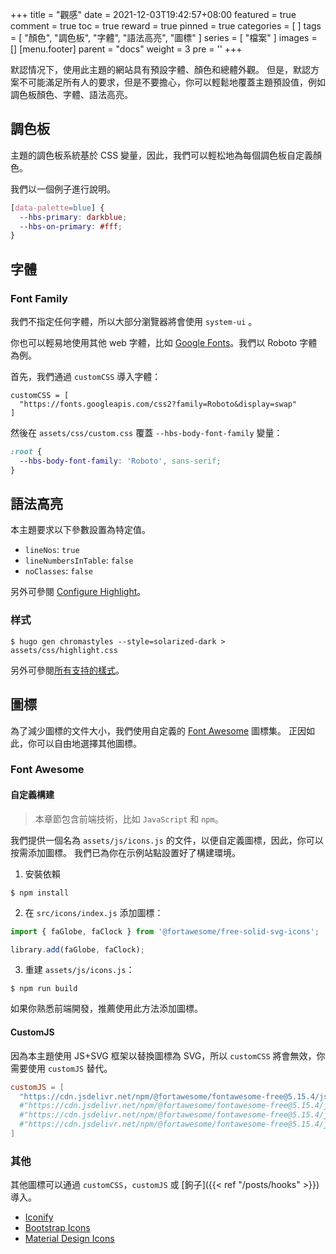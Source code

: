 +++
title = "觀感"
date = 2021-12-03T19:42:57+08:00
featured = true
comment = true
toc = true
reward = true
pinned = true
categories = [
]
tags = [
  "顏色",
  "調色板",
  "字體",
  "語法高亮",
  "圖標"
]
series = [
  "檔案"
]
images = []
[menu.footer]
  parent = "docs"
  weight = 3
  pre = '<i class="fas fa-fw fa-palette"></i>'
+++

默認情况下，使用此主題的網站具有預設字體、顏色和總體外觀。 但是，默認方案不可能滿足所有人的要求，但是不要擔心，你可以輕鬆地覆蓋主題預設值，例如調色板顏色、字體、語法高亮。

<!--more-->

## 調色板

主題的調色板系統基於 CSS 變量，因此，我們可以輕松地為每個調色板自定義顏色。

我們以一個例子進行說明。

```CSS
[data-palette=blue] {
  --hbs-primary: darkblue;
  --hbs-on-primary: #fff;
}
```


## 字體

### Font Family

我們不指定任何字體，所以大部分瀏覽器將會使用 `system-ui` 。

你也可以輕易地使用其他 web 字體，比如 [Google Fonts](https://fonts.google.com/)。我們以 Roboto 字體為例。

首先，我們通過 `customCSS` 導入字體：

```
customCSS = [
  "https://fonts.googleapis.com/css2?family=Roboto&display=swap"
]
```

然後在 `assets/css/custom.css` 覆蓋 `--hbs-body-font-family` 變量：


```CSS
:root {
  --hbs-body-font-family: 'Roboto', sans-serif;
}
```

## 語法高亮

本主題要求以下參數設置為特定值。

- `lineNos`: `true`
- `lineNumbersInTable`: `false`
- `noClasses`: `false`

另外可參閱 [Configure Highlight](https://gohugo.io/getting-started/configuration-markup#highlight)。

### 样式

```shell
$ hugo gen chromastyles --style=solarized-dark > assets/css/highlight.css
```

另外可參閱[所有支持的樣式](https://xyproto.github.io/splash/docs/all.html)。

## 圖標

為了減少圖標的文件大小，我們使用自定義的 [Font Awesome](https://fontawesome.com/) 圖標集。
正因如此，你可以自由地選擇其他圖標。

### Font Awesome

#### 自定義構建

> 本章節包含前端技術，比如 `JavaScript` 和 `npm`。

我們提供一個名為 `assets/js/icons.js` 的文件，以便自定義圖標，因此，你可以按需添加圖標。
我們已為你在示例站點設置好了構建環境。

1. 安裝依賴

```shell
$ npm install
```

2. 在 `src/icons/index.js` 添加圖標：

```js
import { faGlobe, faClock } from '@fortawesome/free-solid-svg-icons';

library.add(faGlobe, faClock);
```

3. 重建 `assets/js/icons.js`：

```shell
$ npm run build
```

如果你熟悉前端開發，推薦使用此方法添加圖標。

#### CustomJS

因為本主題使用 JS+SVG 框架以替換圖標為 SVG，所以 `customCSS` 將會無效，你需要使用 `customJS` 替代。

```toml
customJS = [
  "https://cdn.jsdelivr.net/npm/@fortawesome/fontawesome-free@5.15.4/js/solid.min.js" # Import solid icons.
  #"https://cdn.jsdelivr.net/npm/@fortawesome/fontawesome-free@5.15.4/js/regular.min.js" # Import regular icons.
  #"https://cdn.jsdelivr.net/npm/@fortawesome/fontawesome-free@5.15.4/js/brands.min.js" # Import brand icons.
  #"https://cdn.jsdelivr.net/npm/@fortawesome/fontawesome-free@5.15.4/js/all.min.js" # Import the full icon set.
]
```

### 其他

其他圖標可以通過 `customCSS`，`customJS` 或 [鉤子]({{< ref "/posts/hooks" >}}) 導入。

- [Iconify](https://iconify.design/)
- [Bootstrap Icons](https://icons.getbootstrap.com/)
- [Material Design Icons](https://materialdesignicons.com/)
